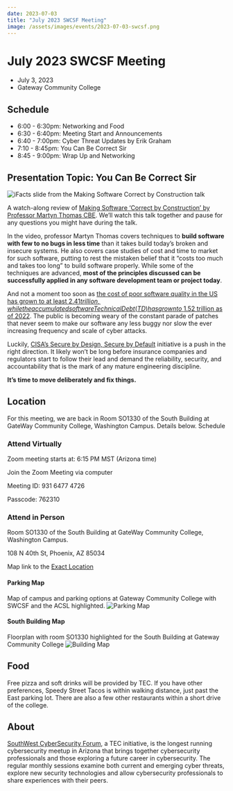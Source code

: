 ```yaml
---
date: 2023-07-03
title: "July 2023 SWCSF Meeting"
image: /assets/images/events/2023-07-03-swcsf.png
---
```


# July 2023 SWCSF Meeting

- July 3, 2023
- Gateway Community College

## Schedule
- 6:00 - 6:30pm: Networking and Food
- 6:30 - 6:40pm: Meeting Start and Announcements
- 6:40 - 7:00pm: Cyber Threat Updates by Erik Graham
- 7:10 - 8:45pm: You Can Be Correct Sir
- 8:45 - 9:00pm: Wrap Up and Networking

## Presentation Topic: You Can Be Correct Sir

![iFacts slide from the Making Software Correct by Construction talk](/assets/images/events/2023-07-03-swcsf.png)

A watch-along review of [Making Software ‘Correct by Construction’ by Professor Martyn Thomas CBE](https://www.youtube.com/watch?v=03mUs5NlT6U). We’ll watch this talk together and pause for any questions you might have during the talk.

In the video, professor Martyn Thomas covers techniques to **build software with few to no bugs in less time** than it takes build today’s broken and insecure systems. He also covers case studies of cost and time to market for such software, putting to rest the mistaken belief that it “costs too much and takes too long” to build software properly. While some of the techniques are advanced, **most of the principles discussed can be successfully applied in any software development team or project today**.

And not a moment too soon as [the cost of poor software quality in the US has grown to at least $2.41 trillion, while the accumulated software Technical Debt (TD) has grown to ~$1.52 trillion as of 2022](https://www.it-cisq.org/the-cost-of-poor-quality-software-in-the-us-a-2022-report/). The public is becoming weary of the constant parade of patches that never seem to make our software any less buggy nor slow the ever increasing frequency and scale of cyber attacks.

Luckily, [CISA’s Secure by Design, Secure by Default](https://www.cisa.gov/securebydesign) initiative is a push in the right direction. It likely won’t be long before insurance companies and regulators start to follow their lead and demand the reliability, security, and accountability that is the mark of any mature engineering discipline.

**It’s time to move deliberately and fix things.**

## Location

For this meeting, we are back in Room SO1330 of the South Building at GateWay Community College, Washington Campus. Details below.
Schedule

### Attend Virtually

Zoom meeting starts at: 6:15 PM MST (Arizona time)

Join the Zoom Meeting via computer

Meeting ID: 931 6477 4726 

Passcode: 762310



### Attend in Person

Room SO1330 of the South Building at GateWay Community College, Washington Campus.

108 N 40th St,
Phoenix, AZ 85034

Map link to the [Exact Location](https://www.google.com/maps/place/South+Building/@33.4484729,-111.9984009,19z/data=!3m1!4b1!4m6!3m5!1s0x872b0e87ca3e5fc9:0xf58ab1600bd355fc!8m2!3d33.4484729!4d-111.9977572!16s%2Fg%2F1hdzm1g1l?shorturl=1)
#### Parking Map
Map of campus and parking options at Gateway Community College with SWCSF and the ACSL highlighted.
![Parking Map](/assets/images/events/gateway_map.png)

#### South Building Map
Floorplan with room SO1330 highlighted for the South Building at Gateway Community College
![Building Map](/assets/images/events/2023-07-03-swcsf-south-building-map.png)

## Food

Free pizza and soft drinks will be provided by TEC. If you have other preferences, Speedy Street Tacos is within walking distance, just past the East parking lot. There are also a few other restaurants within a short drive of the college.

## About
[SouthWest CyberSecurity Forum](https://swcsf.org/), a TEC initiative, is the longest running cybersecurity meetup in Arizona that brings together cybersecurity professionals and those exploring a future career in cybersecurity. The regular monthly sessions examine both current and emerging cyber threats, explore new security technologies and allow cybersecurity professionals to share experiences with their peers.


